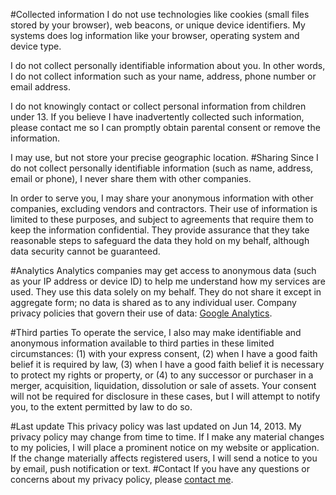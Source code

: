 #Collected information
I do not use technologies like cookies (small files stored by your browser), web beacons, or unique device identifiers. My systems does log information like your browser, operating system and device type.

I do not collect personally identifiable information about you. In other words, I do not collect information such as your name, address, phone number or email address.

I do not knowingly contact or collect personal information from children under 13. If you believe I have inadvertently collected such information, please contact me so I can promptly obtain parental consent or remove the information.

I may use, but not store your precise geographic location.
#Sharing
Since I do not collect personally identifiable information (such as name, address, email or phone), I never share them with other companies.

In order to serve you, I may share your anonymous information with other companies, excluding vendors and contractors. Their use of information is limited to these purposes, and subject to agreements that require them to keep the information confidential. They provide assurance that they take reasonable steps to safeguard the data they hold on my behalf, although data security cannot be guaranteed.

#Analytics
Analytics companies may get access to anonymous data (such as your IP address or device ID) to help me understand how my services are used. They use this data solely on my behalf. They do not share it except in aggregate form; no data is shared as to any individual user. Company privacy policies that govern their use of data: <a href="http://www.google.com/intl/en/policies/privacy/">Google Analytics</a>.

#Third parties
To operate the service, I also may make identifiable and anonymous information available to third parties in these limited circumstances: (1) with your express consent, (2) when I have a good faith belief it is required by law, (3) when I have a good faith belief it is necessary to protect my rights or property, or (4) to any successor or purchaser in a merger, acquisition, liquidation, dissolution or sale of assets. Your consent will not be required for disclosure in these cases, but I will attempt to notify you, to the extent permitted by law to do so.

#Last update
This privacy policy was last updated on Jun 14, 2013. My privacy policy may change from time to time. If I make any material changes to my policies, I will place a prominent notice on my website or application. If the change materially affects registered users, I will send a notice to you by email, push notification or text.
#Contact
If you have any questions or concerns about my privacy policy, please <a href="mailto:roland@rolandleth.com">contact me</a>.